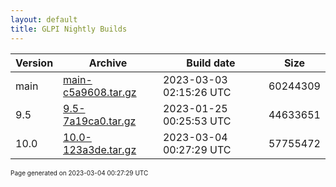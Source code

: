 ```yaml
---
layout: default
title: GLPI Nightly Builds
---
```


Version|Archive|Build date|Size
---|---|---|---
main|[main-c5a9608.tar.gz](main-c5a9608.tar.gz)|2023-03-03 02:15:26 UTC|60244309
9.5|[9.5-7a19ca0.tar.gz](9.5-7a19ca0.tar.gz)|2023-01-25 00:25:53 UTC|44633651
10.0|[10.0-123a3de.tar.gz](10.0-123a3de.tar.gz)|2023-03-04 00:27:29 UTC|57755472

<font size="1">Page generated on 2023-03-04 00:27:29 UTC</font>
